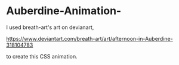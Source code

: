 # Auberdine-Animation-

I used breath-art's art on devianart, 

https://www.deviantart.com/breath-art/art/afternoon-in-Auberdine-318104783 

to create this CSS animation. 
